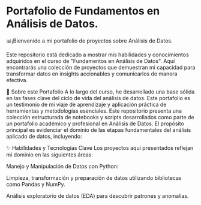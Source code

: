 # Portafolio de Fundamentos en Análisis de Datos.

📊¡Bienvenido a mi portafolio de proyectos sobre Análisis de Datos.

Este repositorio está dedicado a mostrar mis habilidades y conocimientos adquiridos en el curso de "Fundamentos en Análisis de Datos". Aquí encontrarás una colección de proyectos que demuestran mi capacidad para transformar datos en insights accionables y comunicarlos de manera efectiva.

🚀 Sobre este Portafolio
A lo largo del curso, he desarrollado una base sólida en las fases clave del ciclo de vida del análisis de datos. Este portafolio es un testimonio de mi viaje de aprendizaje y aplicación práctica de herramientas y metodologías esenciales.
Este repositorio presenta una colección estructurada de notebooks y scripts desarrollados como parte de un portafolio académico y profesional en Análisis de Datos. El propósito principal es evidenciar el dominio de las etapas fundamentales del análisis aplicado de datos, incluyendo:

✨ Habilidades y Tecnologías Clave
Los proyectos aquí presentados reflejan mi dominio en las siguientes áreas:

Manejo y Manipulación de Datos con Python:

Limpieza, transformación y preparación de datos utilizando bibliotecas como Pandas y NumPy.

Análisis exploratorio de datos (EDA) para descubrir patrones y anomalías.

